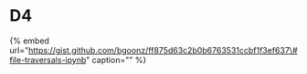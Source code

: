 # D4

{% embed url="https://gist.github.com/bgoonz/ff875d63c2b0b6763531ccbf1f3ef637\#file-traversals-ipynb" caption="" %}

